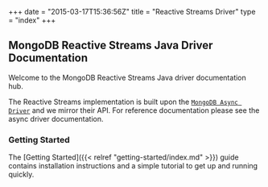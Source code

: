 +++
date = "2015-03-17T15:36:56Z"
title = "Reactive Streams Driver"
type = "index"
+++

## MongoDB Reactive Streams Java Driver Documentation

Welcome to the MongoDB Reactive Streams Java driver documentation hub.

The Reactive Streams implementation is built upon the 
[`MongoDB Async Driver`](http://mongodb.github.io/mongo-java-driver/3.6/driver-async) and we mirror their API. 
For reference documentation please see the async driver documentation.


### Getting Started

The [Getting Started]({{< relref "getting-started/index.md" >}}) guide contains installation instructions
and a simple tutorial to get up  and running quickly.

